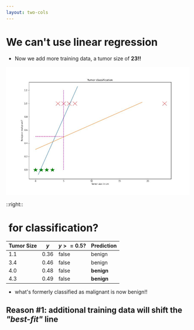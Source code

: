```yaml
---
layout: two-cols
---
```


# We can't use linear regression

- Now we add more training data, a tumor size of **23!!**

<img alt="orig tumor" src="/images/tumor.jpg" style="width: 500px; height: 350px" />

::right::

# &nbsp;for classification?
  
  | Tumor Size |  $y$   | $y >= 0.5?$  | Prediction  |
  |------------|--------|--------------|-------------|
  | 1.1        | 0.36   | false        | benign      |
  | 3.4        | 0.46   | false        | benign      |
  | 4.0        | 0.48   | false        | **benign**  |
  | 4.3        | 0.49   | false        | **benign**  |

- what's formerly classified as malignant is now benign!!

## <twemoji-person-gesturing-no /> Reason #1: additional training data will shift the _"best-fit"_ line
